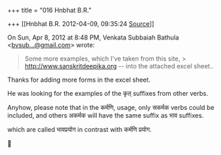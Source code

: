 +++
title = "016 Hnbhat B.R."

+++
[[Hnbhat B.R.	2012-04-09, 09:35:24 [Source](https://groups.google.com/g/samskrita/c/wapmOQK4j0g)]]



On Sun, Apr 8, 2012 at 8:48 PM, Venkata Subbaiah Bathula \<[bvsub...@gmail.com]()\> wrote:  

> Some more examples, which I've taken from this site, > <http://www.sanskritdeepika.org> -- into the attached excel sheet..  
>   
>   

  

Thanks for adding more forms in the excel sheet.

  

He was looking for the examples of the कृत् suffixes from other verbs.

  

Anyhow, please note that in the कर्मणि, usage, only सकर्मक verbs could be included, and others अकर्मक will have the same suffix as भाव suffixes. 

which are called भावप्रयोग in contrast with कर्मणि प्रयोग.

  

  

  



